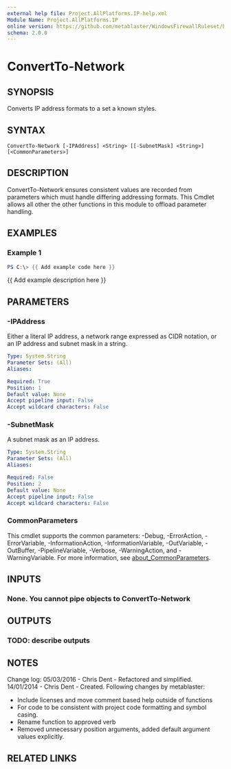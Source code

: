 ```yaml
---
external help file: Project.AllPlatforms.IP-help.xml
Module Name: Project.AllPlatforms.IP
online version: https://github.com/metablaster/WindowsFirewallRuleset/blob/develop/Modules/Project.AllPlatforms.IP/Help/en-US/ConvertTo-Network.md
schema: 2.0.0
---
```


# ConvertTo-Network

## SYNOPSIS

Converts IP address formats to a set a known styles.

## SYNTAX

```none
ConvertTo-Network [-IPAddress] <String> [[-SubnetMask] <String>] [<CommonParameters>]
```

## DESCRIPTION

ConvertTo-Network ensures consistent values are recorded from parameters which must handle differing addressing formats.
This Cmdlet allows all other the other functions in this module to offload parameter handling.

## EXAMPLES

### Example 1

```powershell
PS C:\> {{ Add example code here }}
```

{{ Add example description here }}

## PARAMETERS

### -IPAddress

Either a literal IP address, a network range expressed as CIDR notation,
or an IP address and subnet mask in a string.

```yaml
Type: System.String
Parameter Sets: (All)
Aliases:

Required: True
Position: 1
Default value: None
Accept pipeline input: False
Accept wildcard characters: False
```

### -SubnetMask

A subnet mask as an IP address.

```yaml
Type: System.String
Parameter Sets: (All)
Aliases:

Required: False
Position: 2
Default value: None
Accept pipeline input: False
Accept wildcard characters: False
```

### CommonParameters

This cmdlet supports the common parameters: -Debug, -ErrorAction, -ErrorVariable, -InformationAction, -InformationVariable, -OutVariable, -OutBuffer, -PipelineVariable, -Verbose, -WarningAction, and -WarningVariable. For more information, see [about_CommonParameters](http://go.microsoft.com/fwlink/?LinkID=113216).

## INPUTS

### None. You cannot pipe objects to ConvertTo-Network

## OUTPUTS

### TODO: describe outputs

## NOTES

Change log:
	05/03/2016 - Chris Dent - Refactored and simplified.
	14/01/2014 - Chris Dent - Created.
Following changes by metablaster:
- Include licenses and move comment based help outside of functions
- For code to be consistent with project code formatting and symbol casing.
- Rename function to approved verb
- Removed unnecessary position arguments, added default argument values explicitly.

## RELATED LINKS
